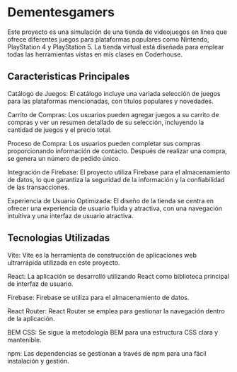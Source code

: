 # Dementesgamers

Este proyecto es una simulación de una tienda de videojuegos en línea que ofrece diferentes juegos para plataformas populares como Nintendo, PlayStation 4 y PlayStation 5. La tienda virtual está diseñada para emplear todas las herramientas vistas en mis clases en Coderhouse.


## Caracteristicas Principales

Catálogo de Juegos: El catálogo incluye una variada selección de juegos para las plataformas mencionadas, con títulos populares y novedades.

Carrito de Compras: Los usuarios pueden agregar juegos a su carrito de compras y ver un resumen detallado de su selección, incluyendo la cantidad de juegos y el precio total.

Proceso de Compra: Los usuarios pueden completar sus compras proporcionando información de contacto. Después de realizar una compra, se genera un número de pedido único.

Integración de Firebase: El proyecto utiliza Firebase para el almacenamiento de datos, lo que garantiza la seguridad de la información y la confiabilidad de las transacciones.

Experiencia de Usuario Optimizada: El diseño de la tienda se centra en ofrecer una experiencia de usuario fluida y atractiva, con una navegación intuitiva y una interfaz de usuario atractiva.

## Tecnologias Utilizadas

Vite: Vite es la herramienta de construcción de aplicaciones web ultrarrápida utilizada en este proyecto.

React: La aplicación se desarrolló utilizando React como biblioteca principal de interfaz de usuario.

Firebase: Firebase se utiliza para el almacenamiento de datos.

React Router: React Router se emplea para gestionar la navegación dentro de la aplicación.

BEM CSS: Se sigue la metodología BEM para una estructura CSS clara y mantenible.

npm: Las dependencias se gestionan a través de npm para una fácil instalación y gestión.

